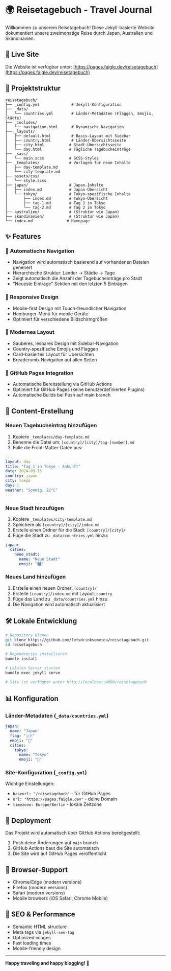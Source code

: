 # 🌍 Reisetagebuch - Travel Journal

Willkommen zu unserem Reisetagebuch! Diese Jekyll-basierte Website dokumentiert unsere zweimonatige Reise durch Japan, Australien und Skandinavien.

## 🚀 Live Site

Die Website ist verfügbar unter: [https://pages.faigle.dev/reisetagebuch](https://pages.faigle.dev/reisetagebuch)

## 📁 Projektstruktur

```
reisetagebuch/
├── _config.yml              # Jekyll-Konfiguration
├── _data/
│   └── countries.yml        # Länder-Metadaten (Flaggen, Emojis, Städte)
├── _includes/
│   └── navigation.html      # Dynamische Navigation
├── _layouts/
│   ├── default.html         # Basis-Layout mit Sidebar
│   ├── country.html         # Länder-Übersichtsseite
│   ├── city.html           # Stadt-Übersichtsseite  
│   └── day.html            # Tägliche Tagebucheinträge
├── _sass/
│   └── main.scss           # SCSS-Styles
├── _templates/             # Vorlagen für neue Inhalte
│   ├── day-template.md
│   └── city-template.md
├── assets/css/
│   └── style.scss
├── japan/                  # Japan-Inhalte
│   ├── index.md            # Japan-Übersicht
│   └── tokyo/              # Tokyo-spezifische Inhalte
│       ├── index.md        # Tokyo-Übersicht
│       ├── tag-1.md        # Tag 1 in Tokyo
│       └── tag-2.md        # Tag 2 in Tokyo
├── australien/             # (Struktur wie Japan)
├── skandinavien/           # (Struktur wie Japan)
└── index.md               # Homepage
```

## ✨ Features

### 🧭 Automatische Navigation
- Navigation wird automatisch basierend auf vorhandenen Dateien generiert
- Hierarchische Struktur: Länder → Städte → Tage
- Zeigt automatisch die Anzahl der Tagebucheinträge pro Stadt
- "Neueste Einträge" Sektion mit den letzten 5 Einträgen

### 📱 Responsive Design  
- Mobile-first Design mit Touch-freundlicher Navigation
- Hamburger-Menü für mobile Geräte
- Optimiert für verschiedene Bildschirmgrößen

### 🎨 Modernes Layout
- Sauberes, lesbares Design mit Sidebar-Navigation
- Country-spezifische Emojis und Flaggen
- Card-basiertes Layout für Übersichten
- Breadcrumb-Navigation auf allen Seiten

### 🔄 GitHub Pages Integration
- Automatische Bereitstellung via GitHub Actions
- Optimiert für GitHub Pages (keine benutzerdefinierten Plugins)
- Automatische Builds bei Push auf main branch

## 📝 Content-Erstellung

### Neuen Tagebucheintrag hinzufügen

1. Kopiere `_templates/day-template.md`
2. Benenne die Datei um: `[country]/[city]/tag-[number].md`
3. Fülle die Front-Matter-Daten aus:

```yaml
---
layout: day
title: "Tag 1 in Tokyo - Ankunft"
date: 2024-03-15
country: japan
city: tokyo  
day: 1
weather: "Sonnig, 22°C"
---
```

### Neue Stadt hinzufügen

1. Kopiere `_templates/city-template.md`
2. Speichere als `[country]/[city]/index.md`
3. Erstelle einen Ordner für die Stadt: `[country]/[city]/`
4. Füge die Stadt zu `_data/countries.yml` hinzu:

```yaml
japan:
  cities:
    neue_stadt:
      name: "Neue Stadt"
      emoji: "🏙️"
```

### Neues Land hinzufügen

1. Erstelle einen neuen Ordner: `[country]/`
2. Erstelle `[country]/index.md` mit Layout: `country`
3. Füge das Land zu `_data/countries.yml` hinzu
4. Die Navigation wird automatisch aktualisiert

## 🛠️ Lokale Entwicklung

```bash
# Repository klonen
git clone https://github.com/letsdrinksometea/reisetagebuch.git
cd reisetagebuch

# Dependencies installieren
bundle install

# Lokalen Server starten
bundle exec jekyll serve

# Site ist verfügbar unter http://localhost:4000/reisetagebuch
```

## 📊 Konfiguration

### Länder-Metadaten (`_data/countries.yml`)

```yaml
japan:
  name: "Japan"
  flag: "🇯🇵"
  emoji: "🏯"
  cities:
    tokyo:
      name: "Tokyo"
      emoji: "🗼"
```

### Site-Konfiguration (`_config.yml`)

Wichtige Einstellungen:
- `baseurl: "/reisetagebuch"` - für GitHub Pages
- `url: "https://pages.faigle.dev"` - deine Domain
- `timezone: Europe/Berlin` - lokale Zeitzone

## 🚀 Deployment

Das Projekt wird automatisch über GitHub Actions bereitgestellt:

1. Push deine Änderungen auf `main` branch
2. GitHub Actions baut die Site automatisch
3. Die Site wird auf GitHub Pages veröffentlicht

## 📱 Browser-Support

- Chrome/Edge (modern versions)
- Firefox (modern versions)  
- Safari (modern versions)
- Mobile browsers (iOS Safari, Chrome Mobile)

## 🎯 SEO & Performance

- Semantic HTML structure
- Meta tags via `jekyll-seo-tag`
- Optimized images
- Fast loading times
- Mobile-friendly design

---

**Happy traveling and happy blogging! 🌟**
